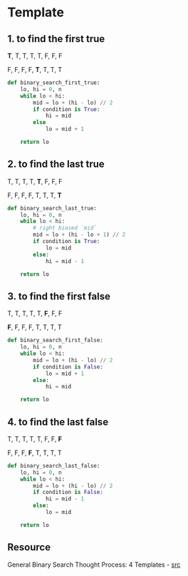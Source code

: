 # Template

## 1. to find the first true

**T**, T, T, T, T, F, F, F

F, F, F, F, **T**, T, T, T

```python
def binary_search_first_true:
    lo, hi = 0, n
    while lo < hi:
        mid = lo + (hi - lo) // 2
        if condition is True:
            hi = mid
        else
            lo = mid + 1

    return lo
```

## 2. to find the last true

T, T, T, T, **T**, F, F, F

F, F, F, F, T, T, T, **T**

```python
def binary_search_last_true:
    lo, hi = 0, n
    while lo < hi:
        # right biased `mid`
        mid = lo + (hi - lo + 1) // 2
        if condition is True:
            lo = mid
        else:
            hi = mid - 1

    return lo
```

## 3. to find the first false

T, T, T, T, T, **F**, F, F

**F**, F, F, F, T, T, T, T

```python
def binary_search_first_false:
    lo, hi = 0, n
    while lo < hi:
        mid = lo + (hi - lo) // 2
        if condition is False:
            lo = mid + 1
        else:
            hi = mid

    return lo
```

## 4. to find the last false

T, T, T, T, T, F, F, **F**

F, F, F, **F**, T, T, T, T

```python
def binary_search_last_false:
    lo, hi = 0, n
    while lo < hi:
        mid = lo + (hi - lo) // 2
        if condition is False:
            hi = mid - 1
        else:
            lo = mid

    return lo
```

## Resource

General Binary Search Thought Process: 4 Templates - [src](https://leetcode.com/problems/find-peak-element/solutions/788474/general-binary-search-thought-process-4-templates/)
